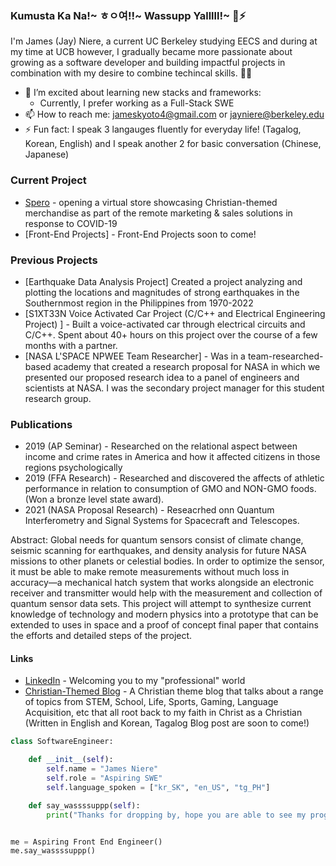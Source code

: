 ### Kumusta Ka Na!~ ㅎㅇ여!!~ Wassupp Yalllll!~ 👋:zap:
I'm James (Jay) Niere, a current UC Berkeley studying EECS and during at my time at UCB however, I gradually became more passionate about growing as a software developer and building impactful projects in combination with my desire to combine techincal skills. :technologist:

- 🌱 I’m excited about learning new stacks and frameworks:
  - Currently, I prefer working as a Full-Stack SWE
- 📫 How to reach me: jameskyoto4@gmail.com or jayniere@berkeley.edu
- ⚡ Fun fact: I speak 3 langauges fluently for everyday life! (Tagalog, Korean, English) and I speak another 2 for basic conversation (Chinese, Japanese)

### Current Project
- [Spero](https://shopspero.org) - opening a virtual store showcasing Christian-themed merchandise as part of the remote marketing & sales solutions in response to COVID-19
-  [Front-End Projects] - Front-End Projects soon to come!

### Previous Projects
- [Earthquake Data Analysis Project] Created a project analyzing and plotting the locations and magnitudes of strong earthquakes in the Southernmost region in the Philippines from 1970-2022
- [S1XT33N Voice Activated Car Project (C/C++ and Electrical Engineering Project)	] - Built a voice-activated car through electrical circuits and C/C++. Spent about 40+ hours on this project over the course of a few months with a partner.
- [NASA L'SPACE NPWEE Team Researcher] - Was in a team-researched-based academy that created a research proposal for NASA in which we presented our proposed research idea to a panel of engineers and scientists at NASA. I was the secondary project manager for this student research group.

### Publications

- 2019 (AP Seminar) - Researched on the relational aspect between income and crime rates in America and how it affected citizens in those regions psychologically
- 2019 (FFA Research) - Researched and discovered the affects of athletic performance in relation to consumption of GMO and NON-GMO foods. (Won a bronze level state award).
- 2021 (NASA Proposal Research) - Reseacrhed onn Quantum Interferometry and Signal Systems for Spacecraft and Telescopes. 

Abstract: Global needs for quantum sensors consist of climate change, seismic scanning for earthquakes, and density analysis for future NASA missions to other planets or celestial bodies. In order to optimize the sensor, it must be able to make remote measurements without much loss in accuracy—a mechanical hatch system that works alongside an electronic receiver and transmitter would help with the measurement and collection of quantum sensor data sets. This project will attempt to synthesize current knowledge of technology and modern physics into a prototype that can be extended to uses in space and a proof of concept final paper that contains the efforts and detailed steps of the project. 

#### Links 
- [LinkedIn](https://www.linkedin.com/in/james-ruel-niere-7a6961216/) - Welcoming you to my "professional" world
- [Christian-Themed Blog](https://jayrcn.substack.com/?utm_source=substack&utm_medium=web&utm_campaign=substack_profile) - A Christian theme blog that talks about a range of topics from STEM, School, Life, Sports, Gaming, Language Acquisition, etc that all root back to my faith in Christ as a Christian (Written in English and Korean, Tagalog Blog post are soon to come!)

```python
class SoftwareEngineer:

    def __init__(self):
        self.name = "James Niere"
        self.role = "Aspiring SWE"
        self.language_spoken = ["kr_SK", "en_US", "tg_PH"]

    def say_wassssuppp(self):
        print("Thanks for dropping by, hope you are able to see my progress as a SWE.")


me = Aspiring Front End Engineer()
me.say_wassssuppp()

